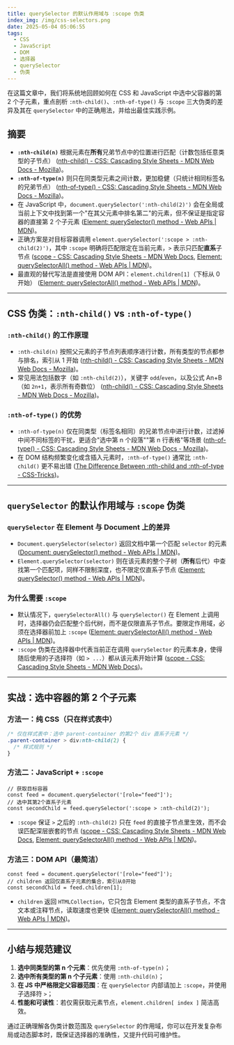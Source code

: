 ```yaml
---
title: querySelector 的默认作用域与 :scope 伪类
index_img: /img/css-selectors.png
date: 2025-05-04 05:06:55
tags:
  - CSS
  - JavaScript
  - DOM
  - 选择器
  - querySelector
  - 伪类
---
```

在这篇文章中，我们将系统地回顾如何在 CSS 和 JavaScript 中选中父容器的第 2 个子元素，重点剖析 `:nth-child()`、`:nth-of-type()` 与 `:scope` 三大伪类的差异及其在 `querySelector` 中的正确用法，并给出最佳实践示例。

## 摘要

- **`:nth-child(n)`** 根据元素在**所有**兄弟节点中的位置进行匹配（计数包括任意类型的子节点） ([nth-child() - CSS: Cascading Style Sheets - MDN Web Docs - Mozilla](https://developer.mozilla.org/en-US/docs/Web/CSS/%3Anth-child?utm_source=chatgpt.com))。
- **`:nth-of-type(n)`** 则只在同类型元素之间计数，更加稳健（只统计相同标签名的兄弟节点） ([nth-of-type() - CSS: Cascading Style Sheets - MDN Web Docs - Mozilla](https://developer.mozilla.org/en-US/docs/Web/CSS/%3Anth-of-type?utm_source=chatgpt.com))。
- 在 JavaScript 中，`document.querySelector(':nth-child(2)')` 会在全局或当前上下文中找到第一个"在其父元素中排名第二"的元素，但不保证是指定容器的直接第 2 个子元素 ([Element: querySelector() method - Web APIs | MDN](https://developer.mozilla.org/en-US/docs/Web/API/Element/querySelector?utm_source=chatgpt.com))。
- 正确方案是对目标容器调用 `element.querySelector(':scope > :nth-child(2)')`，其中 `:scope` 明确将匹配限定在当前元素，`>` 表示只匹配**直系**子节点 ([scope - CSS: Cascading Style Sheets - MDN Web Docs](https://developer.mozilla.org/en-US/docs/Web/CSS/%3Ascope?utm_source=chatgpt.com), [Element: querySelectorAll() method - Web APIs | MDN](https://developer.mozilla.org/en-US/docs/Web/API/Element/querySelectorAll?utm_source=chatgpt.com))。
- 最直观的替代写法是直接使用 DOM API：`element.children[1]`（下标从 0 开始） ([Element: querySelectorAll() method - Web APIs | MDN](https://developer.mozilla.org/en-US/docs/Web/API/Element/querySelectorAll?utm_source=chatgpt.com))。

---

## CSS 伪类：`:nth-child()` vs `:nth-of-type()`

### `:nth-child()` 的工作原理

- `:nth-child(n)` 按照父元素的子节点列表顺序进行计数，所有类型的节点都参与排名，索引从 1 开始 ([nth-child() - CSS: Cascading Style Sheets - MDN Web Docs - Mozilla](https://developer.mozilla.org/en-US/docs/Web/CSS/%3Anth-child?utm_source=chatgpt.com))。
- 常见用法包括数字（如 `:nth-child(2)`），关键字 `odd`/`even`，以及公式 An+B（如 `2n+1`，表示所有奇数位） ([nth-child() - CSS: Cascading Style Sheets - MDN Web Docs - Mozilla](https://developer.mozilla.org/en-US/docs/Web/CSS/%3Anth-child?utm_source=chatgpt.com))。

### `:nth-of-type()` 的优势

- `:nth-of-type(n)` 仅在同类型（标签名相同）的兄弟节点中进行计数，过滤掉中间不同标签的干扰，更适合"选中第 n 个段落""第 n 行表格"等场景 ([nth-of-type() - CSS: Cascading Style Sheets - MDN Web Docs - Mozilla](https://developer.mozilla.org/en-US/docs/Web/CSS/%3Anth-of-type?utm_source=chatgpt.com))。
- 在 DOM 结构频繁变化或含插入元素时，`:nth-of-type()` 通常比 `:nth-child()` 更不易出错 ([The Difference Between :nth-child and :nth-of-type - CSS-Tricks](https://css-tricks.com/the-difference-between-nth-child-and-nth-of-type/?utm_source=chatgpt.com))。

---

## `querySelector` 的默认作用域与 `:scope` 伪类

### `querySelector` 在 Element 与 Document 上的差异

- `Document.querySelector(selector)` 返回文档中第一个匹配 `selector` 的元素 ([Document: querySelector() method - Web APIs | MDN](https://developer.mozilla.org/en-US/docs/Web/API/Document/querySelector?utm_source=chatgpt.com))。
- `Element.querySelector(selector)` 则在该元素的整个子树（**所有**后代）中查找第一个匹配项，同样不限制深度，也不限定仅直系子节点 ([Element: querySelector() method - Web APIs | MDN](https://developer.mozilla.org/en-US/docs/Web/API/Element/querySelector?utm_source=chatgpt.com))。

### 为什么需要 `:scope`

- 默认情况下，`querySelectorAll()` 与 `querySelector()` 在 Element 上调用时，选择器仍会匹配整个后代树，而不是仅限直系子节点。要限定作用域，必须在选择器前加上 `:scope` ([Element: querySelectorAll() method - Web APIs | MDN](https://developer.mozilla.org/en-US/docs/Web/API/Element/querySelectorAll?utm_source=chatgpt.com))。
- `:scope` 伪类在选择器中代表当前正在调用 `querySelector` 的元素本身，使得随后使用的子选择符（如 `> ...`）都从该元素开始计算 ([scope - CSS: Cascading Style Sheets - MDN Web Docs](https://developer.mozilla.org/en-US/docs/Web/CSS/%3Ascope?utm_source=chatgpt.com))。

---

## 实战：选中容器的第 2 个子元素

### 方法一：纯 CSS（只在样式表中）

```css
/* 仅在样式表中：选中 parent-container 的第2个 div 直系子元素 */
.parent-container > div:nth-child(2) {
  /* 样式规则 */
}

```

### 方法二：JavaScript + `:scope`

```
// 获取目标容器
const feed = document.querySelector('[role="feed"]');
// 选中其第2个直系子元素
const secondChild = feed.querySelector(':scope > :nth-child(2)');

```

- `:scope` 保证 `>` 之后的 `:nth-child(2)` 只在 `feed` 的直接子节点里生效，而不会误匹配深层嵌套的节点 ([scope - CSS: Cascading Style Sheets - MDN Web Docs](https://developer.mozilla.org/en-US/docs/Web/CSS/%3Ascope?utm_source=chatgpt.com), [Element: querySelectorAll() method - Web APIs | MDN](https://developer.mozilla.org/en-US/docs/Web/API/Element/querySelectorAll?utm_source=chatgpt.com))。

### 方法三：DOM API（最简洁）

```
const feed = document.querySelector('[role="feed"]');
// children 返回仅直系子元素的集合，索引从0开始
const secondChild = feed.children[1];

```

- `children` 返回 `HTMLCollection`，它只包含 Element 类型的直系子节点，不含文本或注释节点，读取速度也更快 ([Element: querySelectorAll() method - Web APIs | MDN](https://developer.mozilla.org/en-US/docs/Web/API/Element/querySelectorAll?utm_source=chatgpt.com))。

---

## 小结与规范建议

1. **选中同类型的第 n 个元素**：优先使用 `:nth-of-type(n)`；
2. **选中所有类型的第 n 个子元素**：使用 `:nth-child(n)`；
3. **在 JS 中严格限定父容器范围**：在 `querySelector` 内部请加上 `:scope`，并使用子选择符 `>`；
4. **性能和可读性**：若仅需获取元素节点，`element.children[ index ]` 简洁高效。

通过正确理解各伪类计数范围及 `querySelector` 的作用域，你可以在开发复杂布局或动态脚本时，既保证选择器的准确性，又提升代码可维护性。